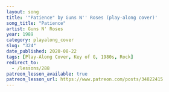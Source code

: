 ```yaml
---
layout: song
title: '"Patience" by Guns N'' Roses (play-along cover)'
song_title: "Patience"
artist: Guns N' Roses
year: 1989
category: playalong_cover
slug: "324"
date_published: 2020-08-22
tags: [Play-Along Cover, Key of G, 1980s, Rock]
redirect_to:
  - /lessons/288
patreon_lesson_available: true
patreon_lesson_url: https://www.patreon.com/posts/34822415
---
```


